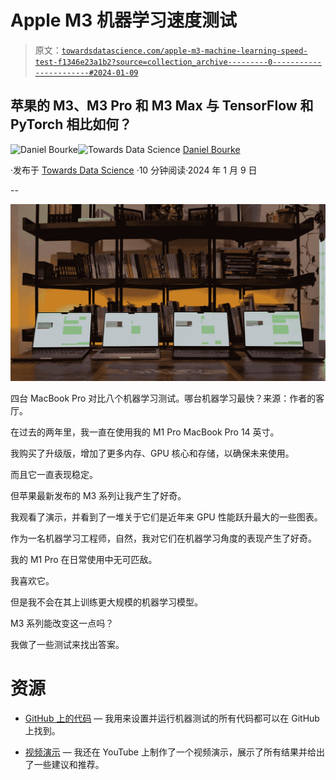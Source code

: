 # Apple M3 机器学习速度测试

> 原文：[`towardsdatascience.com/apple-m3-machine-learning-speed-test-f1346e23a1b2?source=collection_archive---------0-----------------------#2024-01-09`](https://towardsdatascience.com/apple-m3-machine-learning-speed-test-f1346e23a1b2?source=collection_archive---------0-----------------------#2024-01-09)

## 苹果的 M3、M3 Pro 和 M3 Max 与 TensorFlow 和 PyTorch 相比如何？

[](https://mrdbourke.medium.com/?source=post_page---byline--f1346e23a1b2--------------------------------)![Daniel Bourke](https://mrdbourke.medium.com/?source=post_page---byline--f1346e23a1b2--------------------------------)[](https://towardsdatascience.com/?source=post_page---byline--f1346e23a1b2--------------------------------)![Towards Data Science](https://towardsdatascience.com/?source=post_page---byline--f1346e23a1b2--------------------------------) [Daniel Bourke](https://mrdbourke.medium.com/?source=post_page---byline--f1346e23a1b2--------------------------------)

·发布于 [Towards Data Science](https://towardsdatascience.com/?source=post_page---byline--f1346e23a1b2--------------------------------) ·10 分钟阅读·2024 年 1 月 9 日

--

![](img/a52dada3bd31832fb9b8bad3cd432838.png)

四台 MacBook Pro 对比八个机器学习测试。哪台机器学习最快？来源：作者的客厅。

在过去的两年里，我一直在使用我的 M1 Pro MacBook Pro 14 英寸。

我购买了升级版，增加了更多内存、GPU 核心和存储，以确保未来使用。

而且它一直表现稳定。

但苹果最新发布的 M3 系列让我产生了好奇。

我观看了演示，并看到了一堆关于它们是近年来 GPU 性能跃升最大的一些图表。

作为一名机器学习工程师，自然，我对它们在机器学习角度的表现产生了好奇。

我的 M1 Pro 在日常使用中无可匹敌。

我喜欢它。

但是我不会在其上训练更大规模的机器学习模型。

M3 系列能改变这一点吗？

我做了一些测试来找出答案。

# 资源

+   [GitHub 上的代码](https://github.com/mrdbourke/mac-ml-speed-test) — 我用来设置并运行机器测试的所有代码都可以在 GitHub 上找到。

+   [视频演示](https://youtu.be/cpYqED1q6ro) — 我还在 YouTube 上制作了一个视频演示，展示了所有结果并给出了一些建议和推荐。
